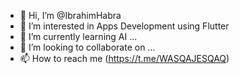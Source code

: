 - 👋 Hi, I’m @IbrahimHabra
- 👀 I’m interested in Apps Development using Flutter
- 🌱 I’m currently learning AI ...
- 💞️ I’m looking to collaborate on ...
- 📫 How to reach me (https://t.me/WASQAJESQAQ)

<!---
IbrahimHabra/IbrahimHabra is a ✨ special ✨ repository because its `README.md` (this file) appears on your GitHub profile.
You can click the Preview link to take a look at your changes.
--->

